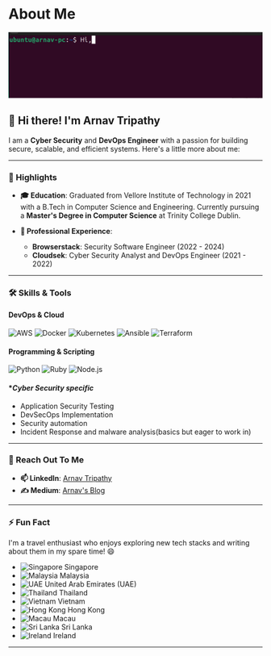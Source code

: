 # About Me

<div>
    <img src="./assets/about_arnav.gif" alt="About Me Terminal GIF"/>
</div>

## 👋 Hi there! I'm Arnav Tripathy

I am a **Cyber Security** and **DevOps Engineer** with a passion for building secure, scalable, and efficient systems. Here's a little more about me:

---

### 🌟 Highlights

- **🎓 Education**: Graduated from Vellore Institute of Technology in 2021 with a B.Tech in Computer Science and Engineering. Currently pursuing a **Master's Degree in Computer Science** at Trinity College Dublin.

- **💼 Professional Experience**:
  - **Browserstack**: Security Software Engineer (2022 - 2024)
  - **Cloudsek**: Cyber Security Analyst and DevOps Engineer (2021 - 2022)

---

### 🛠️ Skills & Tools

#### **DevOps & Cloud**
![AWS](https://img.shields.io/badge/AWS-232F3E?style=for-the-badge&logo=amazon-aws&logoColor=white)
![Docker](https://img.shields.io/badge/Docker-2496ED?style=for-the-badge&logo=docker&logoColor=white)
![Kubernetes](https://img.shields.io/badge/Kubernetes-326CE5?style=for-the-badge&logo=kubernetes&logoColor=white)
![Ansible](https://img.shields.io/badge/Ansible-EE0000?style=for-the-badge&logo=ansible&logoColor=white)
![Terraform](https://img.shields.io/badge/Terraform-7B42BC?style=for-the-badge&logo=terraform&logoColor=white)

#### **Programming & Scripting**
![Python](https://img.shields.io/badge/Python-3776AB?style=for-the-badge&logo=python&logoColor=white)
![Ruby](https://img.shields.io/badge/Ruby-CC342D?style=for-the-badge&logo=ruby&logoColor=white)
![Node.js](https://img.shields.io/badge/Node.js-339933?style=for-the-badge&logo=nodedotjs&logoColor=white)

#### **Cyber Security specific*
- Application Security Testing
- DevSecOps Implementation
- Security automation
- Incident Response and malware analysis(basics but eager to work in)

---

### 💬 Reach Out To Me

- **📫 LinkedIn**: [Arnav Tripathy](https://in.linkedin.com/in/arnav-tripathy)
- **✍️ Medium**: [Arnav's Blog](https://arnavtripathy98.medium.com/)

---

### ⚡ Fun Fact

I'm a travel enthusiast who enjoys exploring new tech stacks and writing about them in my spare time! 😄


- ![Singapore](https://flagcdn.com/w40/sg.png) Singapore
- ![Malaysia](https://flagcdn.com/w40/my.png) Malaysia
- ![UAE](https://flagcdn.com/w40/ae.png) United Arab Emirates (UAE)
- ![Thailand](https://flagcdn.com/w40/th.png) Thailand
- ![Vietnam](https://flagcdn.com/w40/vn.png) Vietnam
- ![Hong Kong](https://flagcdn.com/w40/hk.png) Hong Kong
- ![Macau](https://flagcdn.com/w40/mo.png) Macau
- ![Sri Lanka](https://flagcdn.com/w40/lk.png) Sri Lanka
- ![Ireland](https://flagcdn.com/w40/ie.png) Ireland

---
